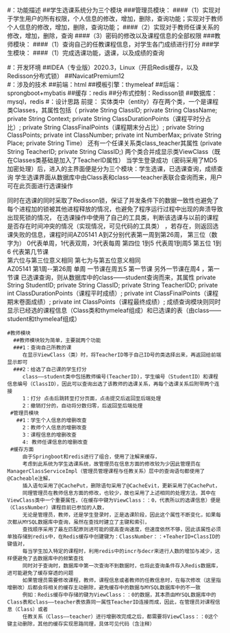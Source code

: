    #：功能描述
    ##学生选课系统分为三个模块
      ###管理员模块：
            ####（1）实现对于学生用户的所有权限，个人信息的修改，增加，删除，查询功能；实现对于教师个人信息的修改，增加，删除，查询功能；
            ####（2）实现对于教师任课关系的修改，增加，删除，查询
            ####（3）密码的修改以及课程信息的全部权限
      ###教师模块：
            ####（1）查询自己的任教课程信息，对学生各门成绩进行打分
      ###学生模块：
            ####（1）完成选课功能，退课，以及成绩的查询
            
  #：开发环境
     ##IDEA（专业版）2020.3，Linux（开启Redis缓存，以及Redisson分布式锁）
     ##NavicatPremium12            
  #：涉及的技术
    ##前端：html
    ##模板引擎：thymeleaf
    ##后端：sprongboot+mybatis
    ##缓存：redis
    ##分布式控制：Redisson锁
    ##数据库：mysql，redis
   #：设计思路
  前提：
   实体类中（entity）存在两个类，一个是课程类Classes，其属性包括（ private String ClassID;
    private String ClassName;
    private String Context;
    private String ClassDurationPoints（课程平时分占比）;
    private String ClassFinalPoints（课程期末分占比）;
    private String ClassPoints;
    private  int ClassNumber;
    private  int NumberMax;
    private String Place;
    private String Time）
    还有一个任课关系类class_teacher其属性
    (private String TeacherID;
    private String ClassID;)
    两个类合并成显示类ViewClass（既在Classes类基础是加入了TeacherID属性）
   当学生登录成功（密码采用了MD5加密处理）后，进入的主界面便是分为三个模块：学生选课，已选课查询，成绩查询
   学生选课界面从数据库中由Class表和class——teacher表联合查询而来，用户可在此页面进行选课操作

   同时在选课的同时采取了Redisson锁，保证了并发条件下的数据一致性也避免了每个进程加的锁被其他进程释放的情况，也避免了程序运行过程中出现的奔溃导致出现死锁的情况，
   在选课操作中使用了自己的工具类，判断该选课与以前的课程是否存在时间冲突的情况（实现情况，可见代码的工具类）
   ，若存在，则返回选课失败的信息，课程时间AZ05141 A到Z分别代表第一周到第26周，
   第三位（数字为） 0代表单周，1代表双周，3代表每周 
   第四位 1到5 代表周1到周5
   第五位 1到6 代表第几节课               
   第六位与第三位意义相同
   第七为与第五位意义相同  
   AZ05141   第1周--第26周 单周 一节课在周五5 第一节课  另外一节课在周4 ，第一节课
   已选课查询，则从数据库中的class——student查询而来，其属性 
   private String StudentID;
    private String ClassID;
    private String TeacherIDD;
    private int ClassDurationPoints（课程平时成绩）;
    private int ClassFinalPoints（课程期末卷面成绩）;
    private int ClassPoints（课程最终成绩）;
    成绩查询模块则同时显示已经选的课程信息（Class类和thymeleaf组成）和已选课的表（由class——student和thymeleaf组成）
    
    #教师模块 
      ##教师模块较为简单，主要就两个功能 
      ###1：查询自己所教的课
         在显示ViewClass（类）时，将TeacherID等于自己ID号的类选择出来，再返回给前端显示即可
      ###2：给选了自己课的学生打分
         class——student类中包括教师编号(TeacherID)，学生编号（StudentID）和课程信息编号（ClassID），因此可以查询出选了该教师的选课关系，再每个选课关系后附带两个连接
         1：打分 点击后跳转至打分页面，点击提交后返回至后端处理
         2：撤销打分的，自动将分数归零，后返回至后端处理
     #管理员模块
       ##1：学生个人信息的增删改查
         2：教师个人信息的增删改查
         3：课程信息的增删改查
         4: 教师任课信息的增删改查
     #缓存方面
         由于Springboot和redis进行了组合，使用了注解来缓存，
         考虑到此系统为学生选课系统，故管理员在信息方面的修改较为少因此管理员在ManagerClassServiceImpl（管理员管理课程与任教关系）层中的查询语句都使用了@Cacheable注解，
         插入语句采用了@CachePut，删除语句采用了@CacheEvit，更新采用了@CachePut，
         同理管理员在教师信息方面的修改，也较少，故也采用了上述相同的处理方法，其中在ViewClass类中一个重要属性，（在缓存中键为ViewClass：：0，代表所以的选课信息）便是（ClassNumber）课程目前已参加的人数，
         无论是管理员，教师，还是学生登录时，正是选课阶段，因此这个属性不断变化，如果每次都从MYSQL数据库中查询，虽然在查找时建立了主键和索引，
         查找顺序采用了最左匹配原则进可能的提高查询速度，但速度依然不够，因此该属性必须单独存储到redis中，在Redis缓存中创建键为：ClassNumber：：+TeaherID+ClassID的键值对，
         每当学生加入特定的课程时，利用redis中的incr与decr来进行人数的增加与减少，这样便避免了去数据库中的频繁查找
         同时对于查询时，数据库中第一次查询不到数据时，也将此查询条件存入Redis数据库，进可能避免了缓存穿透的问题
         如果管理员需要修改课程，教师，课程信息或者教师的任教信息时，在每次修改（这里指增删改）后都会将相关的缓存主动删除，避免缓存中的数据与MYSQL数据库中的不一致
         例如：Redis缓存中存储的键为ViewClass：：0的数据，其本质由MYSQL数据库中的Class表和class——teacher表依靠同一属性TeacherID连接而成，因此，在管理员对课程信息（Class）或者
         任教关系（Class——teacher）进行增删改完成之后，都需要将ViewClass：：0这个键主动删除，其他的缓存实现思路同理，具体可见代码（含注释）
        
         
         
           
    
    
    
    
    
    
    
    
    
    
    
    
